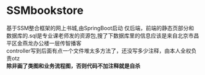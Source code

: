 # SSMbookstore
基于SSM整合框架的网上书城,由SpringBoot启动
仅后端，前端的静态页部分和数据库的.sql是专业课老师发的资源包,搜了下数据库里的信息应该是来自北京市昌平区金燕龙办公楼一层传智播客</br>
controller写到后面有点一个文件堆太多方法了，还没写多少注释，由本人全权负责otz</br>
**除非画了类图和业务流程图，否则代码不加注释就是自杀**
